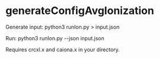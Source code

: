 # generateConfigAvgIonization

Generate input:
python3 runIon.py > input.json

Run:
python3 runIon.py --json input.json 

Requires crcxl.x and caiona.x in your directory.